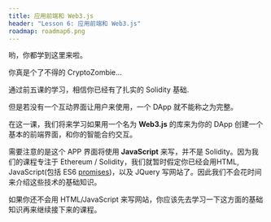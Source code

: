 ```yaml
---
title: 应用前端和 Web3.js
header: "Lesson 6: 应用前端和 Web3.js"
roadmap: roadmap6.png
---
```


哟，你都学到这里来啦。

你真是个了不得的 CryptoZombie...

通过前五课的学习，相信你已经有了扎实的 Solidity 基础.

但是若没有一个互动界面让用户来使用，一个 DApp 就不能称之为完整。

在这一课，我们将来学习如果用一个名为 **Web3.js** 的库来为你的 DApp 创建一个基本的前端界面，和你的智能合约交互。

需要注意的是这个 APP 界面将使用 **JavaScript** 来写，并不是 Solidity。因为我们的课程专注于 Ethereum / Solidity，我们就暂时假定你已经会用HTML, JavaScript(包括 ES6 <a href="https://developer.mozilla.org/zh-CN/docs/Web/JavaScript/Reference/Global_Objects/Promise" target=_blank>promises</a>)，以及 JQuery 写网站了。因此我们不会花时间来介绍这些技术的基础知识。

如果你还不会用 HTML/JavaScript 来写网站，你应该先去学习一下这方面的基础知识再来继续接下来的课程。